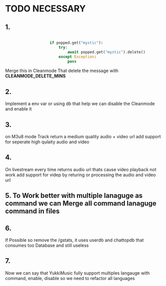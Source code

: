 # TODO NECESSARY

## 1.

```python

                    if popped.get("mystic"):
                        try:
                            await popped.get("mystic").delete()
                        except Exception:
                            pass
```

Merge this in Cleanmode That delete the message with **CLEANMODE_DELETE_MINS**

## 2.

Implement a env var or using db that help we can disable the Cleanmode and enable it


## 3.
  on M3u8 mode Track return a medium quality audio + video url add support for seperate high qulaity audio and video

## 4.
 
  On livestream every time returns audio url thats cause video playback not work add support for videp by returing or processing the audio and video url
  
## 5. To Work better with multiple lanaguge as command we can Merge all command lanaguge command in files


## 6.
  If Possible so remove the /gstats,  it uses userdb and chattopdb that consumes too Database and still useless


## 7.

  Now we can say that YukkiMusic fully support multiples langauge with command, enable, disable so we need to refactor all languages